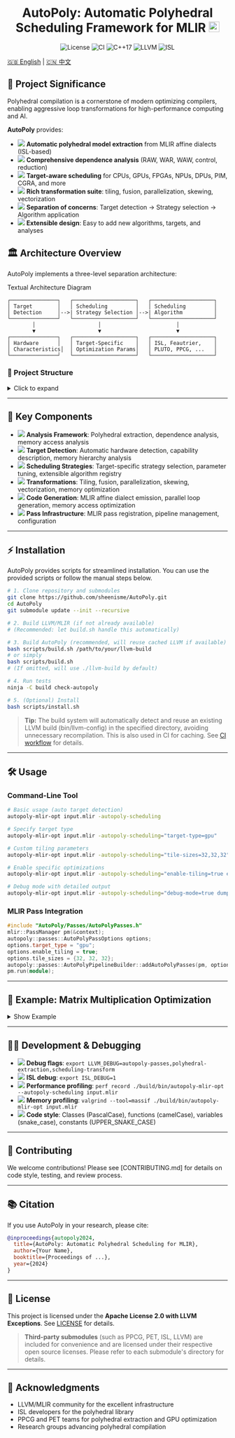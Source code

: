 

<h1 align="center">AutoPoly: Automatic Polyhedral Scheduling Framework for MLIR 
<img src="https://img.shields.io/badge/MLIR-Polyhedral-blue?logo=llvm&logoColor=white" alt="MLIR" height="24"/></h1>

<p align="center">
  <img src="https://img.shields.io/github/license/sheenisme/AutoPoly?style=flat-square" alt="License"/>
  <img src="https://img.shields.io/github/workflow/status/sheenisme/AutoPoly/CI?label=CI&logo=github" alt="CI"/>
  <img src="https://img.shields.io/badge/C++-17-blue?logo=c%2B%2B" alt="C++17"/>
  <img src="https://img.shields.io/badge/LLVM-18%2B-blueviolet?logo=llvm" alt="LLVM"/>
  <img src="https://img.shields.io/badge/ISL-supported-success?logo=gnu" alt="ISL"/>
</p>

[🇬🇧 English](README.md) | [🇨🇳 中文](README-zh.md)

## 🚀 Project Significance

Polyhedral compilation is a cornerstone of modern optimizing compilers, enabling aggressive loop transformations for high-performance computing and AI. 

**AutoPoly** provides:

- <img src="https://img.icons8.com/ios-filled/20/000000/parse-from-clipboard.png"/> **Automatic polyhedral model extraction** from MLIR affine dialects (ISL-based)
- <img src="https://img.icons8.com/ios-filled/20/000000/graph.png"/> **Comprehensive dependence analysis** (RAW, WAR, WAW, control, reduction)
- <img src="https://img.icons8.com/ios-filled/20/000000/chip.png"/> **Target-aware scheduling** for CPUs, GPUs, FPGAs, NPUs, DPUs, PIM, CGRA, and more
- <img src="https://img.icons8.com/ios-filled/20/000000/merge-git.png"/> **Rich transformation suite**: tiling, fusion, parallelization, skewing, vectorization
- <img src="https://img.icons8.com/ios-filled/20/000000/flow-chart.png"/> **Separation of concerns**: Target detection → Strategy selection → Algorithm application
- <img src="https://img.icons8.com/ios-filled/20/000000/plus-math.png"/> **Extensible design**: Easy to add new algorithms, targets, and analyses

## 🏛️ Architecture Overview

AutoPoly implements a three-level separation architecture:

<summary>Textual Architecture Diagram</summary>

```
┌───────────────┐   ┌────────────────────┐   ┌────────────────────┐
│ Target        │   │ Scheduling         │   │ Scheduling         │
│ Detection     │-->| Strategy Selection │-->| Algorithm          │
└───────────────┘   └────────────────────┘   └────────────────────┘
        │                    │                        │
        ▼                    ▼                        ▼
┌───────────────┐   ┌────────────────────┐   ┌────────────────────┐
│ Hardware      │   │ Target-Specific    │   │ ISL, Feautrier,    │
│ Characteristics│  │ Optimization Params│   │ PLUTO, PPCG, ...   │
└───────────────┘   └────────────────────┘   └────────────────────┘
```

### 📁 Project Structure

<details>
<summary>Click to expand</summary>

```
AutoPoly/
├── include/AutoPoly/          # C++ headers (modularized)
│   ├── Analysis/              # Polyhedral extraction, dependence analysis
│   ├── CodeGen/               # MLIR code generation from schedules
│   ├── Passes/                # MLIR pass infrastructure
│   ├── Scheduling/            # Scheduling strategies and algorithms
│   ├── Target/                # Target detection and characterization
│   └── Transform/             # Polyhedral transformations
├── lib/                       # C++ implementations
│   ├── ppcg_wrapper/          # C code optimizer (PPCG integration)
│   ├── Analysis/              # Analysis implementations
│   ├── CodeGen/               # Code generation implementations
│   ├── Passes/                # Pass implementations
│   ├── Scheduling/            # Scheduling implementations
│   ├── Target/                # Target detection implementations
│   └── Transform/             # Transformation implementations
├── tools/                     # Command-line tools
│   ├── autopoly-mlir-opt.cpp  # Main MLIR optimizer
│   └── autopoly-c-opt.cpp     # C code optimizer
├── scripts/                   # Build and install scripts
├── test/                      # Test files
├── unittests/                 # Unit tests
├── third_party/               # External dependencies (LLVM, ISL, PPCG, PET)
├── README.md                  # English documentation
├── README-zh.md               # Chinese documentation
└── LICENSE                    # License file
```
</details>

---

## 🧩 Key Components

- <img src="https://img.icons8.com/ios-filled/20/000000/inspection.png"/> **Analysis Framework**: Polyhedral extraction, dependence analysis, memory access analysis
- <img src="https://img.icons8.com/ios-filled/20/000000/search--v1.png"/> **Target Detection**: Automatic hardware detection, capability description, memory hierarchy analysis
- <img src="https://img.icons8.com/ios-filled/20/000000/strategy-board.png"/> **Scheduling Strategies**: Target-specific strategy selection, parameter tuning, extensible algorithm registry
- <img src="https://img.icons8.com/ios-filled/20/000000/synchronize.png"/> **Transformations**: Tiling, fusion, parallelization, skewing, vectorization, memory optimization
- <img src="https://img.icons8.com/ios-filled/20/000000/code.png"/> **Code Generation**: MLIR affine dialect emission, parallel loop generation, memory access optimization
- <img src="https://img.icons8.com/ios-filled/20/000000/flow-chart.png"/> **Pass Infrastructure**: MLIR pass registration, pipeline management, configuration

---

## ⚡ Installation

AutoPoly provides scripts for streamlined installation. You can use the provided scripts or follow the manual steps below.

```bash
# 1. Clone repository and submodules
git clone https://github.com/sheenisme/AutoPoly.git
cd AutoPoly
git submodule update --init --recursive

# 2. Build LLVM/MLIR (if not already available)
# (Recommended: let build.sh handle this automatically)

# 3. Build AutoPoly (recommended, will reuse cached LLVM if available)
bash scripts/build.sh /path/to/your/llvm-build
# or simply
bash scripts/build.sh
# (If omitted, will use ./llvm-build by default)

# 4. Run tests
ninja -C build check-autopoly

# 5. (Optional) Install
bash scripts/install.sh
```

> **Tip:** The build system will automatically detect and reuse an existing LLVM build (bin/llvm-config) in the specified directory, avoiding unnecessary recompilation. This is also used in CI for caching. See [CI workflow](.github/workflows/ci.yml) for details.

---

## 🛠️ Usage

### Command-Line Tool
```bash
# Basic usage (auto target detection)
autopoly-mlir-opt input.mlir -autopoly-scheduling

# Specify target type
autopoly-mlir-opt input.mlir -autopoly-scheduling="target-type=gpu"

# Custom tiling parameters
autopoly-mlir-opt input.mlir -autopoly-scheduling="tile-sizes=32,32,32"

# Enable specific optimizations
autopoly-mlir-opt input.mlir -autopoly-scheduling="enable-tiling=true enable-fusion=true"

# Debug mode with detailed output
autopoly-mlir-opt input.mlir -autopoly-scheduling="debug-mode=true dump-schedules=true"
```

### MLIR Pass Integration
```cpp
#include "AutoPoly/Passes/AutoPolyPasses.h"
mlir::PassManager pm(&context);
autopoly::passes::AutoPolyPassOptions options;
options.target_type = "gpu";
options.enable_tiling = true;
options.tile_sizes = {32, 32, 32};
autopoly::passes::AutoPolyPipelineBuilder::addAutoPolyPasses(pm, options);
pm.run(module);
```

---

## 🧪 Example: Matrix Multiplication Optimization

<details>
<summary>Show Example</summary>

**Input MLIR**:
```mlir
func.func @matmul(%A: memref<1024x1024xf32>, %B: memref<1024x1024xf32>, %C: memref<1024x1024xf32>) {
  affine.for %i = 0 to 1024 {
    affine.for %j = 0 to 1024 {
      affine.for %k = 0 to 1024 {
        %a = affine.load %A[%i, %k] : memref<1024x1024xf32>
        %b = affine.load %B[%k, %j] : memref<1024x1024xf32>
        %c = affine.load %C[%i, %j] : memref<1024x1024xf32>
        %prod = arith.mulf %a, %b : f32
        %sum = arith.addf %c, %prod : f32
        affine.store %sum, %C[%i, %j] : memref<1024x1024xf32>
      }
    }
  }
  return
}
```

**Optimized Output**:
```mlir
func.func @matmul(%A: memref<1024x1024xf32>, %B: memref<1024x1024xf32>, %C: memref<1024x1024xf32>) {
  affine.parallel (%ii) = (0) to (1024) step (32) {
    affine.parallel (%jj) = (0) to (1024) step (32) {
      affine.for %kk = 0 to 1024 step 32 {
        affine.parallel (%i) = (%ii) to (min(1024, %ii + 32)) {
          affine.parallel (%j) = (%jj) to (min(1024, %jj + 32)) {
            affine.for %k = %kk to min(1024, %kk + 32) {
              // Optimized computation
            }
          }
        }
      }
    }
  }
  return
}
```
</details>

---

## 🧑‍💻 Development & Debugging

- <img src="https://img.icons8.com/ios-filled/20/000000/bug.png"/> **Debug flags**: `export LLVM_DEBUG=autopoly-passes,polyhedral-extraction,scheduling-transform`
- <img src="https://img.icons8.com/ios-filled/20/000000/console.png"/> **ISL debug**: `export ISL_DEBUG=1`
- <img src="https://img.icons8.com/ios-filled/20/000000/speed.png"/> **Performance profiling**: `perf record ./build/bin/autopoly-mlir-opt --autopoly-scheduling input.mlir`
- <img src="https://img.icons8.com/ios-filled/20/000000/memory-slot.png"/> **Memory profiling**: `valgrind --tool=massif ./build/bin/autopoly-mlir-opt input.mlir`
- <img src="https://img.icons8.com/ios-filled/20/000000/code-file.png"/> **Code style**: Classes (PascalCase), functions (camelCase), variables (snake_case), constants (UPPER_SNAKE_CASE)

---

## 🤝 Contributing

We welcome contributions! Please see [CONTRIBUTING.md] for details on code style, testing, and review process.

---

## 📚 Citation

If you use AutoPoly in your research, please cite:

```bibtex
@inproceedings{autopoly2024,
  title={AutoPoly: Automatic Polyhedral Scheduling for MLIR},
  author={Your Name},
  booktitle={Proceedings of ...},
  year={2024}
}
```

---

## 📝 License

This project is licensed under the **Apache License 2.0 with LLVM Exceptions**. See [LICENSE](LICENSE) for details.

> **Third-party submodules** (such as PPCG, PET, ISL, LLVM) are included for convenience and are licensed under their respective open source licenses. Please refer to each submodule's directory for details.

---

## 🙏 Acknowledgments

- LLVM/MLIR community for the excellent infrastructure
- ISL developers for the polyhedral library
- PPCG and PET teams for polyhedral extraction and GPU optimization
- Research groups advancing polyhedral compilation
